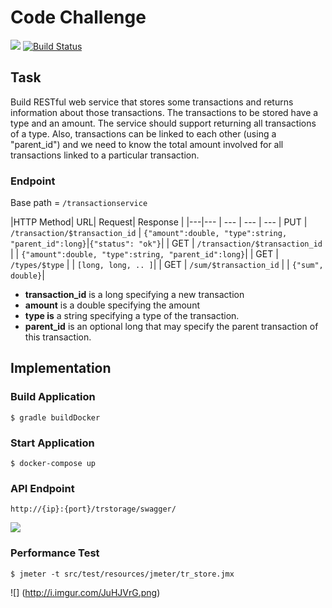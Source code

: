 # Code Challenge
[![](https://badge.imagelayers.io/volkodav/trstorage:latest.svg)](https://imagelayers.io/?images=volkodav/trstorage:latest )
[![Build Status](https://travis-ci.org/volkodavs/tr-storage.svg)](https://travis-ci.org/volkodavs/tr-storage)

## Task

Build RESTful web service that stores some transactions and returns information about those transactions.
The transactions to be stored have a type and an amount. The service should support returning all transactions of a type. Also, transactions can be linked to each other (using a "parent_id") and we need to know the total amount involved for all transactions linked to a particular transaction.

### Endpoint

Base path = `/transactionservice`

|HTTP Method| URL| Request| Response |
|---|--- | --- | --- | --- 
| PUT | `/transaction/$transaction_id` | `{"amount":double, "type":string, "parent_id":long}`|`{"status": "ok"}`|
| GET | `/transaction/$transaction_id` | | `{"amount":double, "type":string, "parent_id":long}`| 
| GET | `/types/$type` | | `[long, long, .. ]`|
| GET | `/sum/$transaction_id` | | `{"sum", double}`|

* **transaction_id** is a long specifying a new transaction
* **amount** is a double specifying the amount
* **type is** a string specifying a type of the transaction.
* **parent_id** is an optional long that may specify the parent transaction of this transaction.

## Implementation


### Build Application 

```
$ gradle buildDocker
```

### Start Application

```
$ docker-compose up
```

### API Endpoint

```
http://{ip}:{port}/trstorage/swagger/
```

![](http://i.imgur.com/0sbFO1I.png)


### Performance Test

```
$ jmeter -t src/test/resources/jmeter/tr_store.jmx
```

![] (http://i.imgur.com/JuHJVrG.png)



